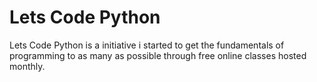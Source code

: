 # Lets Code Python

Lets Code Python is a initiative i started to get the fundamentals of programming
to as many as possible through free online classes hosted monthly.
